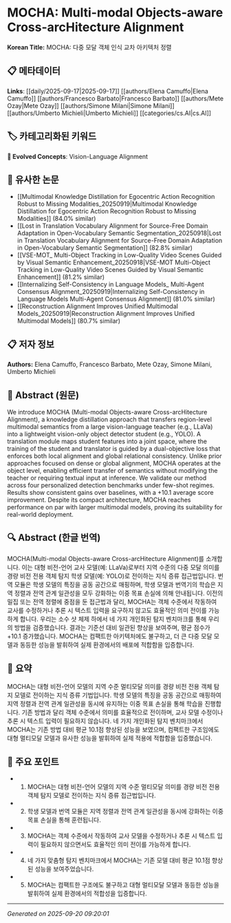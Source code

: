 # MOCHA: Multi-modal Objects-aware Cross-arcHitecture Alignment

**Korean Title:** MOCHA: 다중 모달 객체 인식 교차 아키텍처 정렬

## 📋 메타데이터

**Links**: [[daily/2025-09-17|2025-09-17]] [[authors/Elena Camuffo|Elena Camuffo]] [[authors/Francesco Barbato|Francesco Barbato]] [[authors/Mete Ozay|Mete Ozay]] [[authors/Simone Milani|Simone Milani]] [[authors/Umberto Michieli|Umberto Michieli]] [[categories/cs.AI|cs.AI]]

## 🏷️ 카테고리화된 키워드
**🚀 Evolved Concepts**: Vision-Language Alignment

## 🔗 유사한 논문
- [[Multimodal Knowledge Distillation for Egocentric Action Recognition Robust to Missing Modalities_20250919|Multimodal Knowledge Distillation for Egocentric Action Recognition Robust to Missing Modalities]] (84.0% similar)
- [[Lost in Translation Vocabulary Alignment for Source-Free Domain Adaptation in Open-Vocabulary Semantic Segmentation_20250918|Lost in Translation Vocabulary Alignment for Source-Free Domain Adaptation in Open-Vocabulary Semantic Segmentation]] (82.8% similar)
- [[VSE-MOT_ Multi-Object Tracking in Low-Quality Video Scenes Guided by Visual Semantic Enhancement_20250918|VSE-MOT Multi-Object Tracking in Low-Quality Video Scenes Guided by Visual Semantic Enhancement]] (81.2% similar)
- [[Internalizing Self-Consistency in Language Models_ Multi-Agent Consensus Alignment_20250919|Internalizing Self-Consistency in Language Models Multi-Agent Consensus Alignment]] (81.0% similar)
- [[Reconstruction Alignment Improves Unified Multimodal Models_20250919|Reconstruction Alignment Improves Unified Multimodal Models]] (80.7% similar)

## 📋 저자 정보

**Authors:** Elena Camuffo, Francesco Barbato, Mete Ozay, Simone Milani, Umberto Michieli

## 📄 Abstract (원문)

We introduce MOCHA (Multi-modal Objects-aware Cross-arcHitecture Alignment),
a knowledge distillation approach that transfers region-level multimodal
semantics from a large vision-language teacher (e.g., LLaVa) into a lightweight
vision-only object detector student (e.g., YOLO). A translation module maps
student features into a joint space, where the training of the student and
translator is guided by a dual-objective loss that enforces both local
alignment and global relational consistency. Unlike prior approaches focused on
dense or global alignment, MOCHA operates at the object level, enabling
efficient transfer of semantics without modifying the teacher or requiring
textual input at inference. We validate our method across four personalized
detection benchmarks under few-shot regimes. Results show consistent gains over
baselines, with a +10.1 average score improvement. Despite its compact
architecture, MOCHA reaches performance on par with larger multimodal models,
proving its suitability for real-world deployment.

## 🔍 Abstract (한글 번역)

MOCHA(Multi-modal Objects-aware Cross-arcHitecture Alignment)를 소개합니다. 이는 대형 비전-언어 교사 모델(예: LLaVa)로부터 지역 수준의 다중 모달 의미를 경량 비전 전용 객체 탐지 학생 모델(예: YOLO)로 전이하는 지식 증류 접근법입니다. 번역 모듈은 학생 모델의 특징을 공동 공간으로 매핑하며, 학생 모델과 번역기의 학습은 지역 정렬과 전역 관계 일관성을 모두 강화하는 이중 목표 손실에 의해 안내됩니다. 이전의 밀집 또는 전역 정렬에 중점을 둔 접근법과 달리, MOCHA는 객체 수준에서 작동하여 교사를 수정하거나 추론 시 텍스트 입력을 요구하지 않고도 효율적인 의미 전이를 가능하게 합니다. 우리는 소수 샷 체제 하에서 네 가지 개인화된 탐지 벤치마크를 통해 우리의 방법을 검증했습니다. 결과는 기준선 대비 일관된 향상을 보여주며, 평균 점수가 +10.1 증가했습니다. MOCHA는 컴팩트한 아키텍처에도 불구하고, 더 큰 다중 모달 모델과 동등한 성능을 발휘하여 실제 환경에서의 배포에 적합함을 입증합니다.

## 📝 요약

MOCHA는 대형 비전-언어 모델의 지역 수준 멀티모달 의미를 경량 비전 전용 객체 탐지 모델로 전이하는 지식 증류 기법입니다. 학생 모델의 특징을 공동 공간으로 매핑하여 지역 정렬과 전역 관계 일관성을 동시에 유지하는 이중 목표 손실을 통해 학습을 진행합니다. 기존 방법과 달리 객체 수준에서 의미를 효율적으로 전이하며, 교사 모델 수정이나 추론 시 텍스트 입력이 필요하지 않습니다. 네 가지 개인화된 탐지 벤치마크에서 MOCHA는 기존 방법 대비 평균 10.1점 향상된 성능을 보였으며, 컴팩트한 구조임에도 대형 멀티모달 모델과 유사한 성능을 발휘하여 실제 적용에 적합함을 입증했습니다.

## 🎯 주요 포인트

- 1. MOCHA는 대형 비전-언어 모델의 지역 수준 멀티모달 의미를 경량 비전 전용 객체 탐지 모델로 전이하는 지식 증류 접근법입니다.

- 2. 학생 모델과 번역 모듈은 지역 정렬과 전역 관계 일관성을 동시에 강화하는 이중 목표 손실을 통해 훈련됩니다.

- 3. MOCHA는 객체 수준에서 작동하여 교사 모델을 수정하거나 추론 시 텍스트 입력이 필요하지 않으면서도 효율적인 의미 전이를 가능하게 합니다.

- 4. 네 가지 맞춤형 탐지 벤치마크에서 MOCHA는 기존 모델 대비 평균 10.1점 향상된 성능을 보여주었습니다.

- 5. MOCHA는 컴팩트한 구조에도 불구하고 대형 멀티모달 모델과 동등한 성능을 발휘하여 실제 환경에서의 적합성을 입증합니다.

---

*Generated on 2025-09-20 09:20:01*